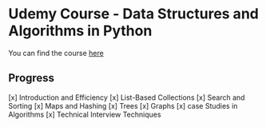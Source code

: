 # Udemy Course - Data Structures and Algorithms in Python

You can find the course [here](https://classroom.udacity.com/courses/ud513)

## Progress

[x] Introduction and Efficiency
[x] List-Based Collections
[x] Search and Sorting
[x] Maps and Hashing
[x] Trees
[x] Graphs
[x] case Studies in Algorithms
[x] Technical Interview Techniques

